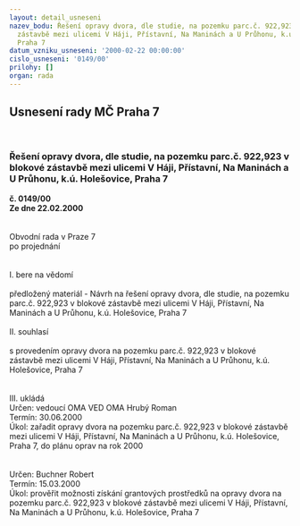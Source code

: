 ```yaml
---
layout: detail_usneseni
nazev_bodu: Řešení opravy dvora, dle studie, na pozemku parc.č. 922,923 v blokové
  zástavbě mezi ulicemi V Háji, Přístavní, Na Maninách a U Průhonu, k.ú. Holešovice,
  Praha 7
datum_vzniku_usneseni: '2000-02-22 00:00:00'
cislo_usneseni: '0149/00'
prilohy: []
organ: rada
---
```

<div id="ucUsn_pList" class="usn">
	<span><h2>Usnesení rady MČ Praha 7 </h2>
<br></span><div class="standBody">
<span><h3>Řešení opravy dvora, dle studie, na pozemku parc.č. 922,923 v blokové zástavbě mezi ulicemi V Háji, Přístavní, Na Maninách a U Průhonu, k.ú. Holešovice, Praha 7</h3></span><div class="center">
		<strong>č. 0149/00</strong><br>
	</div>
<div class="center">
		<strong>Ze dne 22.02.2000</strong><br><br>
	</div>
<br>Obvodní rada v Praze 7<br>po projednání<br><br><br>I.	bere na vědomí<br><br> předložený materiál - Návrh na řešení opravy dvora, dle studie, na pozemku parc.č. 922,923 v blokové zástavbě mezi ulicemi V Háji, Přístavní, Na Maninách a U Průhonu, k.ú. Holešovice, Praha 7<br><br>II.	souhlasí <br><br>s provedením opravy dvora na pozemku parc.č. 922,923 v blokové zástavbě mezi ulicemi V Háji, Přístavní, Na Maninách a U Průhonu, k.ú. Holešovice, Praha 7<br><br><br>III.	ukládá <br>   Určen:	vedoucí OMA	VED OMA Hrubý Roman<br>Termín: 30.06.2000<br>Úkol:	zařadit opravy dvora na pozemku parc.č. 922,923 v blokové zástavbě mezi ulicemi V Háji, Přístavní, Na Maninách a U Průhonu, k.ú. Holešovice, Praha 7, do plánu oprav na rok 2000<br> <br><br> Určen:	     	Buchner Robert<br>Termín: 15.03.2000<br>Úkol:	prověřit možnosti získání grantových prostředků na opravy dvora na pozemku parc.č. 922,923 v blokové zástavbě mezi ulicemi V Háji, Přístavní, Na Maninách a U Průhonu, k.ú. Holešovice, Praha 7 <br>
</div>
</div>
